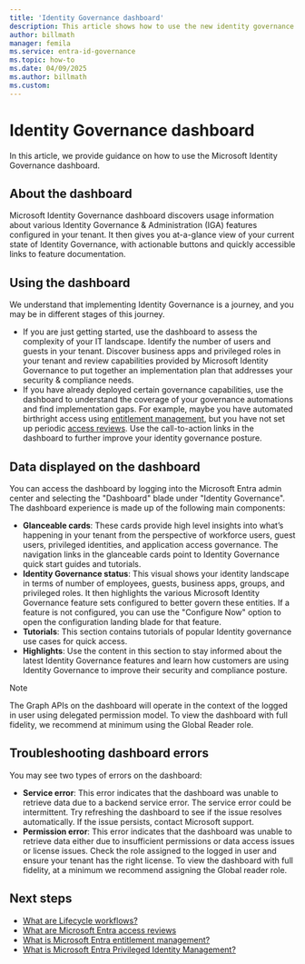 ```yaml
---
title: 'Identity Governance dashboard'
description: This article shows how to use the new identity governance dashboard
author: billmath
manager: femila
ms.service: entra-id-governance
ms.topic: how-to
ms.date: 04/09/2025
ms.author: billmath
ms.custom:
---
```

# Identity Governance dashboard

In this article, we provide guidance on how to use the Microsoft Identity Governance dashboard. 

## About the dashboard
Microsoft Identity Governance dashboard discovers usage information about various Identity Governance & Administration (IGA) features configured in your tenant. It then gives you at-a-glance view of your current state of Identity Governance, with actionable buttons and quickly accessible links to feature documentation. 

## Using the dashboard

We understand that implementing Identity Governance is a journey, and you may be in different stages of this journey. 
* If you are just getting started, use the dashboard to assess the complexity of your IT landscape. Identify the number of users and guests in your tenant. Discover business apps and privileged roles in your tenant and review capabilities provided by Microsoft Identity Governance to put together an implementation plan that addresses your security & compliance needs.
* If you have already deployed certain governance capabilities, use the dashboard to understand the coverage of your governance automations and find implementation gaps. For example, maybe you have automated birthright access using [entitlement management](https://go.microsoft.com/fwlink/?linkid=2210375), but you have not set up periodic [access reviews](https://go.microsoft.com/fwlink/?linkid=2211313). Use the call-to-action links in the dashboard to further improve your identity governance posture.  

## Data displayed on the dashboard 
You can access the dashboard by logging into the Microsoft Entra admin center and selecting the "Dashboard" blade under "Identity Governance". 
The dashboard experience is made up of the following main components:
* **Glanceable cards**: These cards provide high level insights into what’s happening in your tenant from the perspective of workforce users, guest users, privileged identities, and application access governance. The navigation links in the glanceable cards point to Identity Governance quick start guides and tutorials.
* **Identity Governance status**: This visual shows your identity landscape in terms of number of employees, guests, business apps, groups, and privileged roles. It then highlights the various Microsoft Identity Governance feature sets configured to better govern these entities. If a feature is not configured, you can use the "Configure Now" option to open the configuration landing blade for that feature. 
* **Tutorials**: This section contains tutorials of popular Identity governance use cases for quick access.
* **Highlights**: Use the content in this section to stay informed about the latest Identity Governance features and learn how customers are using Identity Governance to improve their security and compliance posture. 

>[!NOTE]
>The Graph APIs on the dashboard will operate in the context of the logged in user using delegated permission model. To view the dashboard with full fidelity, we recommend at minimum using the Global Reader role. 

## Troubleshooting dashboard errors

You may see two types of errors on the dashboard: 

* **Service error**: This error indicates that the dashboard was unable to retrieve data due to a backend service error. The service error could be intermittent. Try refreshing the dashboard to see if the issue resolves automatically. If the issue persists, contact Microsoft support. 
* **Permission error**: This error indicates that the dashboard was unable to retrieve data either due to insufficient permissions or data access issues or license issues. Check the role assigned to the logged in user and ensure your tenant has the right license. To view the dashboard with full fidelity, at a minimum we recommend assigning the Global reader role. 


## Next steps

- [What are Lifecycle workflows?](what-are-lifecycle-workflows.md)
- [What are Microsoft Entra access reviews](access-reviews-overview.md)
- [What is Microsoft Entra entitlement management?](entitlement-management-overview.md)
- [What is Microsoft Entra Privileged Identity Management?](~/id-governance/privileged-identity-management/pim-configure.md)
